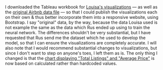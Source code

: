 I downloaded the Tableau workbook for [Louisa's visualizations](https://public.tableau.com/app/profile/louisamam/viz/FinalProjectAirbnbchicago/ChicagoAirbnbneighbouhood?publish=yes) — as well as the [original Airbnb data file](https://github.com/colinbrineman/MachineLearning2022/blob/main/Chicago%20Airbnb%20data.csv) — so that I could publish the visualizations each on their own & thus better incorporate them into a responsive website, using Bootstrap. I say "original" data, by the way, because the data Louisa used is not example the same as the data which Rus ended up using to train the neural network. The differences shouldn't be very substantial, but I have requested that Rus send me the dataset which he used to develop the model, so that I can ensure the visualizations are completely accurate. I will also note that I would recommend substantial changes to visualizations, but since I don't want to step on anyone's toes, I left them as is. The only thing I changed is that the [chart displaying "Total Listings" and "Average Price"](https://public.tableau.com/app/profile/colin.brineman/viz/FinalProjectAirbnbchicago_16521533276240/1_3TotalListingsAveragePrice?publish=yes) is now based on calculated rather than hardcoded values.